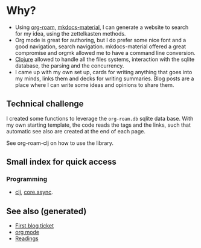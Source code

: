 # Why?

  - Using [org-roam](https://github.com/jethrokuan/org-roam),
    [mkdocs-material](https://squidfunk.github.io/mkdocs-material/), I
    can generate a website to search for my idea, using the zettelkasten
    methods.
  - Org mode is great for authoring, but I do prefer some nice font and
    a good navigation, search navigation. mkdocs-material offered a
    great compromise and orgmk allowed me to have a command line
    conversion.
  - [Clojure](./decks/clojure.md) allowed to handle all the files
    systems, interaction with the sqlite database, the parsing and the
    concurrency.
  - I came up with my own set up, cards for writing anything that goes
    into my minds, links them and decks for writing summaries. Blog
    posts are a place where I can write some ideas and opinions to share
    them.

## Technical challenge

I created some functions to leverage the `org-roam.db` sqlite data base.
With my own starting template, the code reads the tags and the links,
such that automatic see also are created at the end of each page.

See org-roam-clj on how to use the library.

## Small index for quick access

### Programming

  - [clj](./decks/clojure.md),
    [core.async](./cards/20200430155819-core_async.md).

## See also (generated)

  - [First blog ticket](./blog/20200502171331-first_blog_ticket.md)
  - [org mode](./cards/20200430180442-org_mode.md)
  - [Readings](./cards/readings.md)

